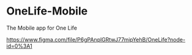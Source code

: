 # OneLife-Mobile
The Mobile app for One Life

https://www.figma.com/file/P6gPAnplGRtwJ77mipYehB/OneLife?node-id=0%3A1
